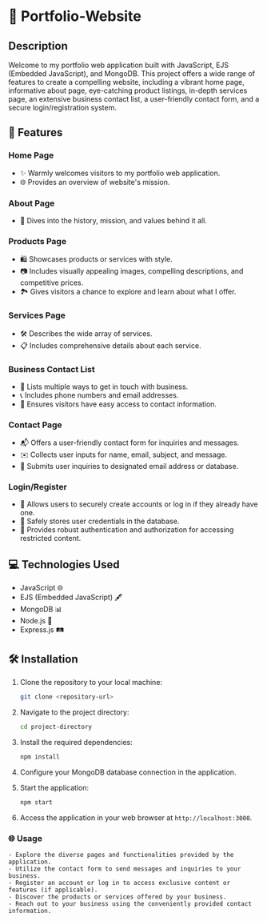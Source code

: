 # 🚀 Portfolio-Website

## Description

Welcome to my portfolio web application built with JavaScript, EJS (Embedded JavaScript), and MongoDB. This project offers a wide range of features to create a compelling website, including a vibrant home page, informative about page, eye-catching product listings, in-depth services page, an extensive business contact list, a user-friendly contact form, and a secure login/registration system. 

## 🌟 Features

### Home Page

- ✨ Warmly welcomes visitors to my portfolio web application.
- 🌐 Provides an overview of  website's mission.

### About Page

- 📜 Dives into the history, mission, and values behind it all.

### Products Page

- 🛍️ Showcases products or services with style.
- 📷 Includes visually appealing images, compelling descriptions, and competitive prices.
- 🏞️ Gives visitors a chance to explore and learn about what I offer.

### Services Page

- 🛠️ Describes the wide array of services.
- 📋 Includes comprehensive details about each service.

### Business Contact List

- 📇 Lists multiple ways to get in touch with business.
- 📞 Includes phone numbers and email addresses.
- 📌 Ensures visitors have easy access to contact information.

### Contact Page

- 📬 Offers a user-friendly contact form for inquiries and messages.
- ✉️ Collects user inputs for name, email, subject, and message.
- 📮 Submits user inquiries to  designated email address or database.

### Login/Register

- 🔐 Allows users to securely create accounts or log in if they already have one.
- 🚀 Safely stores user credentials in the database.
- 🚧 Provides robust authentication and authorization for accessing restricted content.

## 💻 Technologies Used

- JavaScript 🌐
- EJS (Embedded JavaScript) 🖋️
- MongoDB 📊
- Node.js 🚀
- Express.js 🛤️

## 🛠️ Installation

1. Clone the repository to your local machine:

   ```bash
   git clone <repository-url>

2. Navigate to the project directory:

   ```bash
   cd project-directory

3. Install the required dependencies:

   ```bash
   npm install

4. Configure your MongoDB database connection in the application.

5. Start the application:

   ```bash
   npm start
   
6. Access the application in your web browser at `http://localhost:3000`.

  ###  🌐 Usage
    - Explore the diverse pages and functionalities provided by the application.
    - Utilize the contact form to send messages and inquiries to your business.
    - Register an account or log in to access exclusive content or features (if applicable).
    - Discover the products or services offered by your business.
    - Reach out to your business using the conveniently provided contact information.


